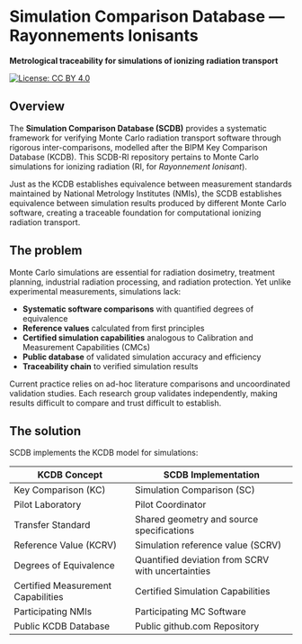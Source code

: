 # Simulation Comparison Database — Rayonnements Ionisants

**Metrological traceability for simulations of ionizing radiation transport**

[![License: CC BY 4.0](https://img.shields.io/badge/License-CC%20BY%204.0-lightgrey.svg)](https://creativecommons.org/licenses/by/4.0/)

## Overview

The **Simulation Comparison Database (SCDB)** provides a systematic framework for verifying Monte Carlo radiation transport software through rigorous inter-comparisons, modelled after the BIPM Key Comparison Database (KCDB). This SCDB-RI repository pertains to Monte Carlo simulations for ionizing radiation (RI, for *Rayonnement Ionisant*).

Just as the KCDB establishes equivalence between measurement standards maintained by National Metrology Institutes (NMIs), the SCDB establishes equivalence between simulation results produced by different Monte Carlo software, creating a traceable foundation for computational ionizing radiation transport.

## The problem

Monte Carlo simulations are essential for radiation dosimetry, treatment planning, industrial radiation processing, and radiation protection. Yet unlike experimental measurements, simulations lack:

- **Systematic software comparisons** with quantified degrees of equivalence
- **Reference values** calculated from first principles
- **Certified simulation capabilities** analogous to Calibration and Measurement Capabilities (CMCs)
- **Public database** of validated simulation accuracy and efficiency
- **Traceability chain** to verified simulation results

Current practice relies on ad-hoc literature comparisons and uncoordinated validation studies. Each research group validates independently, making results difficult to compare and trust difficult to establish.

## The solution

SCDB implements the KCDB model for simulations:

| **KCDB Concept**                   | **SCDB Implementation**                           |
| ---------------------------------- | ------------------------------------------------- |
| Key Comparison (KC)                | Simulation Comparison (SC)                        |
| Pilot Laboratory                   | Pilot Coordinator                                 |
| Transfer Standard                  | Shared geometry and source specifications         |
| Reference Value (KCRV)             | Simulation reference value (SCRV)                 |
| Degrees of Equivalence             | Quantified deviation from SCRV with uncertainties |
| Certified Measurement Capabilities | Certified Simulation Capabilities                 |
| Participating NMIs                 | Participating MC Software                         |
| Public KCDB Database               | Public github.com Repository                      |
